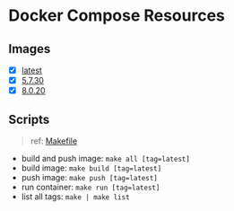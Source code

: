 # Docker Compose Resources

## Images

- [x] [latest](./latest/Dockerfile)
- [x] [5.7.30](./5.7.30/Dockerfile)
- [x] [8.0.20](./8.0.20/Dockerfile)

## Scripts

>ref: [Makefile](./Makefile)

- build and push image: `make all [tag=latest]`
- build image: `make build [tag=latest]`
- push image: `make push [tag=latest]`
- run container: `make run [tag=latest]`
- list all tags: `make | make list`

